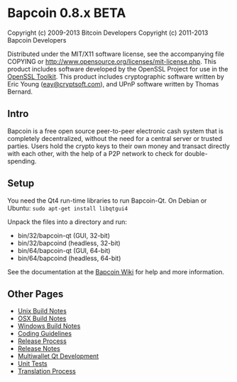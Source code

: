 Bapcoin 0.8.x BETA
====================

Copyright (c) 2009-2013 Bitcoin Developers
Copyright (c) 2011-2013 Bapcoin Developers

Distributed under the MIT/X11 software license, see the accompanying
file COPYING or http://www.opensource.org/licenses/mit-license.php.
This product includes software developed by the OpenSSL Project for use in the [OpenSSL Toolkit](http://www.openssl.org/). This product includes
cryptographic software written by Eric Young ([eay@cryptsoft.com](mailto:eay@cryptsoft.com)), and UPnP software written by Thomas Bernard.


Intro
---------------------
Bapcoin is a free open source peer-to-peer electronic cash system that is
completely decentralized, without the need for a central server or trusted
parties.  Users hold the crypto keys to their own money and transact directly
with each other, with the help of a P2P network to check for double-spending.


Setup
---------------------
You need the Qt4 run-time libraries to run Bapcoin-Qt. On Debian or Ubuntu:
	`sudo apt-get install libqtgui4`

Unpack the files into a directory and run:

- bin/32/bapcoin-qt (GUI, 32-bit)
- bin/32/bapcoind (headless, 32-bit)
- bin/64/bapcoin-qt (GUI, 64-bit)
- bin/64/bapcoind (headless, 64-bit)

See the documentation at the [Bapcoin Wiki](http://bapcoin.info)
for help and more information.


Other Pages
---------------------
- [Unix Build Notes](build-unix.md)
- [OSX Build Notes](build-osx.md)
- [Windows Build Notes](build-msw.md)
- [Coding Guidelines](coding.md)
- [Release Process](release-process.md)
- [Release Notes](release-notes.md)
- [Multiwallet Qt Development](multiwallet-qt.md)
- [Unit Tests](unit-tests.md)
- [Translation Process](translation_process.md)
